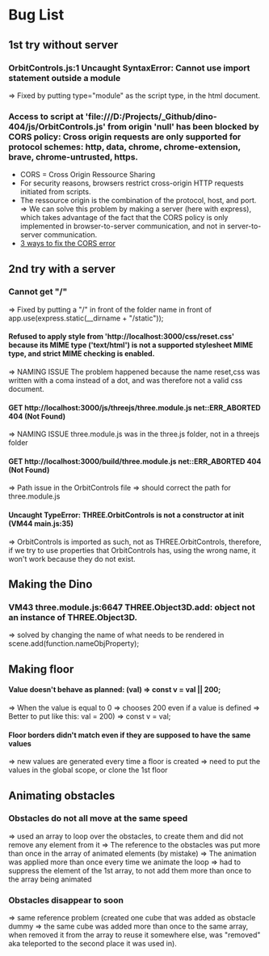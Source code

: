 # Bug List

## 1st try without server

### OrbitControls.js:1 Uncaught SyntaxError: Cannot use import statement outside a module

=> Fixed by putting type="module" as the script type, in the html document.

### Access to script at 'file:///D:/Projects/_Github/dino-404/js/OrbitControls.js' from origin 'null' has been blocked by CORS policy: Cross origin requests are only supported for protocol schemes: http, data, chrome, chrome-extension, brave, chrome-untrusted, https.

* CORS = Cross Origin Ressource Sharing
* For security reasons, browsers restrict cross-origin HTTP requests initiated from scripts.
* The ressource origin is the combination of the protocol, host, and port.
=> We can solve this problem by making a server (here with express), which takes advantage of the fact that the CORS policy is only implemented in browser-to-server communication, and not in server-to-server communication.
* [3 ways to fix the CORS error](https://medium.com/@dtkatz/3-ways-to-fix-the-cors-error-and-how-access-control-allow-origin-works-d97d55946d9)


## 2nd try with a server

### Cannot get "/"

=> Fixed by putting a "/" in front of the folder name in front of app.use(express.static(__dirname + "/static"));

#### Refused to apply style from 'http://localhost:3000/css/reset.css' because its MIME type ('text/html') is not a supported stylesheet MIME type, and strict MIME checking is enabled.

=> NAMING ISSUE The problem happened because the name reset,css was written with a coma instead of a dot, and was therefore not a valid css document.

#### GET http://localhost:3000/js/threejs/three.module.js net::ERR_ABORTED 404 (Not Found)

=> NAMING ISSUE three.module.js was in the three.js folder, not in a threejs folder

#### GET http://localhost:3000/build/three.module.js net::ERR_ABORTED 404 (Not Found)

=> Path issue in the OrbitControls file => should correct the path for three.module.js

#### Uncaught TypeError: THREE.OrbitControls is not a constructor at init (VM44 main.js:35)

=> OrbitControls is imported as such, not as THREE.OrbitControls, therefore, if we try to use properties that OrbitControls has, using the wrong name, it won't work because they do not exist.

## Making the Dino

### VM43 three.module.js:6647 THREE.Object3D.add: object not an instance of THREE.Object3D.

=> solved by changing the name of what needs to be rendered in scene.add(function.nameObjProperty);

## Making floor

#### Value doesn't behave as planned: (val) => const v = val || 200;
=> When the value is equal to 0 => chooses 200 even if a value is defined
=> Better to put like this: val = 200) => const v = val;

#### Floor borders didn't match even if they are supposed to have the same values
=> new values are generated every time a floor is created
=> need to put the values in the global scope, or clone the 1st floor

## Animating obstacles

### Obstacles do not all move at the same speed
=> used an array to loop over the obstacles, to create them and did not remove any element from it
=> The reference to the obstacles was put more than once in the array of animated elements (by mistake)
=> The animation was applied more than once every time we animate the loop
=> had to suppress the element of the 1st array, to not add them more than once to the array being animated

### Obstacles disappear to soon
=> same reference problem (created one cube that was added as obstacle dummy => the same cube was added more than once to the same array, when removed it from the array to reuse it somewhere else, was "removed" aka teleported to the second place it was used in).